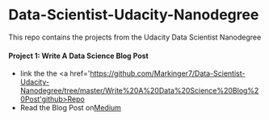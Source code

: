 # Data-Scientist-Udacity-Nanodegree
This repo contains the projects from the Udacity Data Scientist Nanodegree

#### Project 1: Write A Data Science Blog Post 
- link the the <a href='https://github.com/Markinger7/Data-Scientist-Udacity-Nanodegree/tree/master/Write%20A%20Data%20Science%20Blog%20Post'github>Repo</a>
- Read the Blog Post on<a href='https://medium.com/@markusmller_92879/so-you-want-to-travel-to-boston-and-take-an-airbnb-here-is-what-you-need-to-know-5fb1d53961a2'>Medium</a>
